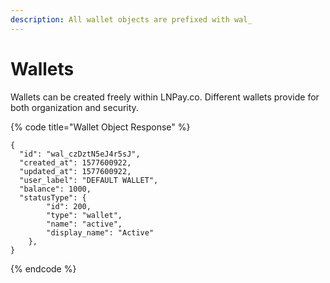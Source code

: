 ```yaml
---
description: All wallet objects are prefixed with wal_
---
```


# Wallets

Wallets can be created freely within LNPay.co. Different wallets provide for both organization and security.

{% code title="Wallet Object Response" %}
```text
{
  "id": "wal_czDztN5eJ4r5sJ",
  "created_at": 1577600922,
  "updated_at": 1577600922,
  "user_label": "DEFAULT WALLET",
  "balance": 1000,
  "statusType": {
        "id": 200,
        "type": "wallet",
        "name": "active",
        "display_name": "Active"
    },
}
```
{% endcode %}



